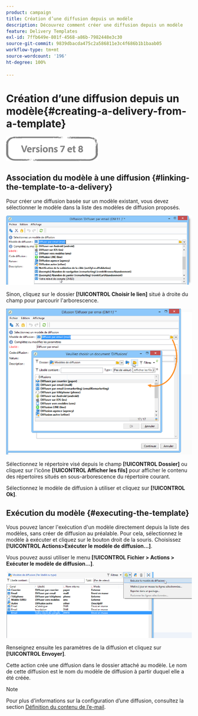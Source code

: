 ```yaml
---
product: campaign
title: Création d’une diffusion depuis un modèle
description: Découvrez comment créer une diffusion depuis un modèle
feature: Delivery Templates
exl-id: 7ffb649e-801f-4568-a86b-7982448e3c30
source-git-commit: 9839dbacda475c2a586811e3c4f686b1b1baab05
workflow-type: tm+mt
source-wordcount: '196'
ht-degree: 100%

---
```


# Création d’une diffusion depuis un modèle{#creating-a-delivery-from-a-template}

![](../../assets/common.svg)

## Association du modèle à une diffusion {#linking-the-template-to-a-delivery}

Pour créer une diffusion basée sur un modèle existant, vous devez sélectionner le modèle dans la liste des modèles de diffusion proposés.

![](assets/s_ncs_user_wizard_select_template.png)

Sinon, cliquez sur le dossier **[!UICONTROL Choisir le lien]** situé à droite du champ pour parcourir l&#39;arborescence.

![](assets/s_ncs_user_wizard_choose_link.png)

Sélectionnez le répertoire visé depuis le champ **[!UICONTROL Dossier]** ou cliquez sur l&#39;icône **[!UICONTROL Afficher les fils]** pour afficher le contenu des répertoires situés en sous-arborescence du répertoire courant.

Sélectionnez le modèle de diffusion à utiliser et cliquez sur **[!UICONTROL Ok]**.

## Exécution du modèle {#executing-the-template}

Vous pouvez lancer l&#39;exécution d&#39;un modèle directement depuis la liste des modèles, sans créer de diffusion au préalable. Pour cela, sélectionnez le modèle à exécuter et cliquez sur le bouton droit de la souris. Choisissez **[!UICONTROL Actions>Exécuter le modèle de diffusion...]**.

Vous pouvez aussi utiliser le menu **[!UICONTROL Fichier > Actions > Exécuter le modèle de diffusion...]**.

![](assets/s_ncs_user_template_execute_menu.png)

Renseignez ensuite les paramètres de la diffusion et cliquez sur **[!UICONTROL Envoyer]**.

Cette action crée une diffusion dans le dossier attaché au modèle. Le nom de cette diffusion est le nom du modèle de diffusion à partir duquel elle a été créée.

>[!NOTE]
>
>Pour plus dʼinformations sur la configuration dʼune diffusion, consultez la section [Définition du contenu de lʼe-mail](defining-the-email-content.md).
